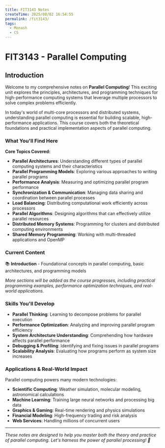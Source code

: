 ```yaml
---
title: FIT3143 Notes
createTime: 2025/08/02 16:54:55
permalink: /fit3143/
tags:
  - Monash
  - CS
---
```


# FIT3143 - Parallel Computing

## Introduction

Welcome to my comprehensive notes on **Parallel Computing**! This exciting unit explores the principles, architectures, and programming techniques for high-performance computing systems that leverage multiple processors to solve complex problems efficiently.

In today's world of multi-core processors and distributed systems, understanding parallel computing is essential for building scalable, high-performance applications. This course covers both the theoretical foundations and practical implementation aspects of parallel computing.

### What You'll Find Here

**Core Topics Covered:**
- **Parallel Architectures**: Understanding different types of parallel computing systems and their characteristics
- **Parallel Programming Models**: Exploring various approaches to writing parallel programs
- **Performance Analysis**: Measuring and optimizing parallel program performance
- **Synchronization & Communication**: Managing data sharing and coordination between parallel processes
- **Load Balancing**: Distributing computational work efficiently across processors
- **Parallel Algorithms**: Designing algorithms that can effectively utilize parallel resources
- **Distributed Memory Systems**: Programming for clusters and distributed computing environments
- **Shared Memory Programming**: Working with multi-threaded applications and OpenMP

### Current Content

📚 **Introduction** - Foundational concepts in parallel computing, basic architectures, and programming models

*More sections will be added as the course progresses, including practical programming examples, performance optimization techniques, and real-world applications.*

### Skills You'll Develop

- **Parallel Thinking**: Learning to decompose problems for parallel execution
- **Performance Optimization**: Analyzing and improving parallel program efficiency
- **System Architecture Understanding**: Comprehending how hardware affects parallel performance
- **Debugging & Profiling**: Identifying and fixing issues in parallel programs
- **Scalability Analysis**: Evaluating how programs perform as system size increases

### Applications & Real-World Impact

Parallel computing powers many modern technologies:
- **Scientific Computing**: Weather simulation, molecular modeling, astronomical calculations
- **Machine Learning**: Training large neural networks and processing big data
- **Graphics & Gaming**: Real-time rendering and physics simulations
- **Financial Modeling**: High-frequency trading and risk analysis
- **Web Services**: Handling millions of concurrent users

---

*These notes are designed to help you master both the theory and practice of parallel computing. Let's harness the power of parallel processing! 🚀*
